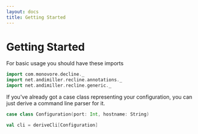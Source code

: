 ```yaml
---
layout: docs
title: Getting Started
---
```




# Getting Started 

For basic usage you should have these imports

```scala mdoc
import com.monovore.decline._
import net.andimiller.recline.annotations._
import net.andimiller.recline.generic._
```

If you've already got a case class representing your configuration, you can just derive a command line parser for it.

```scala mdoc
case class Configuration(port: Int, hostname: String)

val cli = deriveCli[Configuration]
```